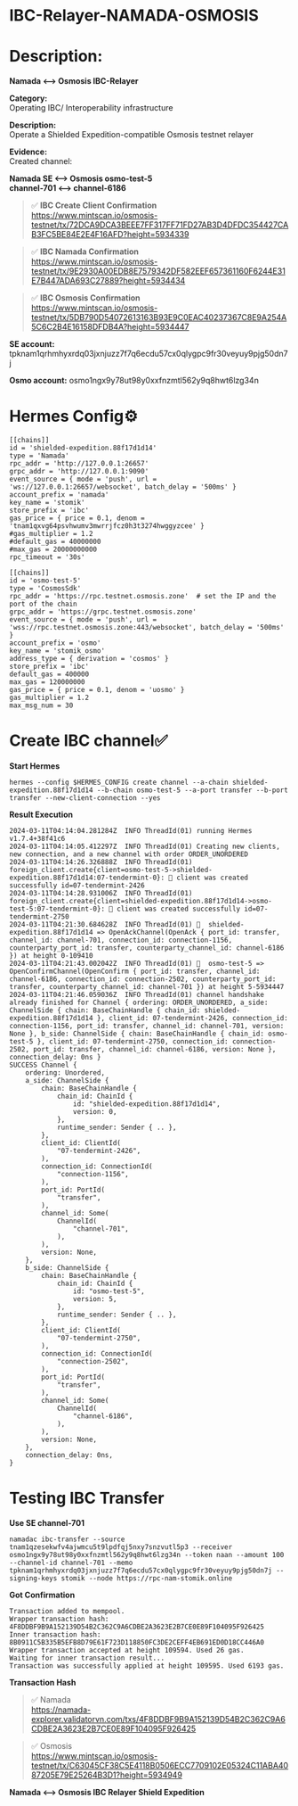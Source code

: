 # IBC-Relayer-NAMADA-OSMOSIS
# Description:

**Namada <--> Osmosis IBC-Relayer**

**Category:**  
Operating IBC/ Interoperability infrastructure  

**Description:**  
Operate a Shielded Expedition-compatible Osmosis testnet relayer

**Evidence:**  
Created channel:  

**Namada SE  <-->  Osmosis osmo-test-5**<br>
**channel-701  <-->  channel-6186**


> :white_check_mark: **IBC Create Client Confirmation**<br>
> https://www.mintscan.io/osmosis-testnet/tx/72DCA9DCA3BEEE7FF317FF71FD27AB3D4DFDC354427CAB3FC5BE84E2E4F16AFD?height=5934339

> :white_check_mark: **IBC Namada Confirmation**<br>
> https://www.mintscan.io/osmosis-testnet/tx/9E2930A00EDB8E7579342DF582EEF657361160F6244E31E7B447ADA693C27889?height=5934434

> :white_check_mark: **IBC Osmosis Confirmation**<br>
> https://www.mintscan.io/osmosis-testnet/tx/5DB790D54072613163B93E9C0EAC40237367C8E9A254A5C6C2B4E16158DFDB4A?height=5934447

**SE account:**
tpknam1qrhmhyxrdq03jxnjuzz7f7q6ecdu57cx0qlygpc9fr30veyuy9pjg50dn7j

**Osmo account:**
osmo1ngx9y78ut98y0xxfnzmtl562y9q8hwt6lzg34n

# Hermes Config⚙️
```
[[chains]]
id = 'shielded-expedition.88f17d1d14'
type = 'Namada'
rpc_addr = 'http://127.0.0.1:26657'
grpc_addr = 'http://127.0.0.1:9090'
event_source = { mode = 'push', url = 'ws://127.0.0.1:26657/websocket', batch_delay = '500ms' }
account_prefix = 'namada'
key_name = 'stomik'
store_prefix = 'ibc'
gas_price = { price = 0.1, denom = 'tnam1qxvg64psvhwumv3mwrrjfcz0h3t3274hwggyzcee' }
#gas_multiplier = 1.2
#default_gas = 40000000
#max_gas = 20000000000
rpc_timeout = '30s'

[[chains]]
id = 'osmo-test-5'
type = 'CosmosSdk'
rpc_addr = 'https://rpc.testnet.osmosis.zone'  # set the IP and the port of the chain
grpc_addr = 'https://grpc.testnet.osmosis.zone'
event_source = { mode = 'push', url = 'wss://rpc.testnet.osmosis.zone:443/websocket', batch_delay = '500ms' }
account_prefix = 'osmo'
key_name = 'stomik_osmo'
address_type = { derivation = 'cosmos' }
store_prefix = 'ibc'
default_gas = 400000
max_gas = 120000000
gas_price = { price = 0.1, denom = 'uosmo' }
gas_multiplier = 1.2
max_msg_num = 30
```
# Create IBC channel✅
**Start Hermes**
```
hermes --config $HERMES_CONFIG create channel --a-chain shielded-expedition.88f17d1d14 --b-chain osmo-test-5 --a-port transfer --b-port transfer --new-client-connection --yes
```
**Result Execution**
```
2024-03-11T04:14:04.281284Z  INFO ThreadId(01) running Hermes v1.7.4+38f41c6
2024-03-11T04:14:05.412297Z  INFO ThreadId(01) Creating new clients, new connection, and a new channel with order ORDER_UNORDERED
2024-03-11T04:14:26.326888Z  INFO ThreadId(01) foreign_client.create{client=osmo-test-5->shielded-expedition.88f17d1d14:07-tendermint-0}: 🍭 client was created successfully id=07-tendermint-2426
2024-03-11T04:14:28.931006Z  INFO ThreadId(01) foreign_client.create{client=shielded-expedition.88f17d1d14->osmo-test-5:07-tendermint-0}: 🍭 client was created successfully id=07-tendermint-2750
2024-03-11T04:21:30.684628Z  INFO ThreadId(01) 🎊  shielded-expedition.88f17d1d14 => OpenAckChannel(OpenAck { port_id: transfer, channel_id: channel-701, connection_id: connection-1156, counterparty_port_id: transfer, counterparty_channel_id: channel-6186 }) at height 0-109410
2024-03-11T04:21:43.002042Z  INFO ThreadId(01) 🎊  osmo-test-5 => OpenConfirmChannel(OpenConfirm { port_id: transfer, channel_id: channel-6186, connection_id: connection-2502, counterparty_port_id: transfer, counterparty_channel_id: channel-701 }) at height 5-5934447
2024-03-11T04:21:46.059036Z  INFO ThreadId(01) channel handshake already finished for Channel { ordering: ORDER_UNORDERED, a_side: ChannelSide { chain: BaseChainHandle { chain_id: shielded-expedition.88f17d1d14 }, client_id: 07-tendermint-2426, connection_id: connection-1156, port_id: transfer, channel_id: channel-701, version: None }, b_side: ChannelSide { chain: BaseChainHandle { chain_id: osmo-test-5 }, client_id: 07-tendermint-2750, connection_id: connection-2502, port_id: transfer, channel_id: channel-6186, version: None }, connection_delay: 0ns }
SUCCESS Channel {
    ordering: Unordered,
    a_side: ChannelSide {
        chain: BaseChainHandle {
            chain_id: ChainId {
                id: "shielded-expedition.88f17d1d14",
                version: 0,
            },
            runtime_sender: Sender { .. },
        },
        client_id: ClientId(
            "07-tendermint-2426",
        ),
        connection_id: ConnectionId(
            "connection-1156",
        ),
        port_id: PortId(
            "transfer",
        ),
        channel_id: Some(
            ChannelId(
                "channel-701",
            ),
        ),
        version: None,
    },
    b_side: ChannelSide {
        chain: BaseChainHandle {
            chain_id: ChainId {
                id: "osmo-test-5",
                version: 5,
            },
            runtime_sender: Sender { .. },
        },
        client_id: ClientId(
            "07-tendermint-2750",
        ),
        connection_id: ConnectionId(
            "connection-2502",
        ),
        port_id: PortId(
            "transfer",
        ),
        channel_id: Some(
            ChannelId(
                "channel-6186",
            ),
        ),
        version: None,
    },
    connection_delay: 0ns,
}
```

# Testing IBC Transfer
**Use SE channel-701**
```
namadac ibc-transfer --source tnam1qzesekwfv4ajwmcu5t9lpdfqj5nxy7snzvutl5p3 --receiver osmo1ngx9y78ut98y0xxfnzmtl562y9q8hwt6lzg34n --token naan --amount 100 --channel-id channel-701 --memo tpknam1qrhmhyxrdq03jxnjuzz7f7q6ecdu57cx0qlygpc9fr30veyuy9pjg50dn7j --signing-keys stomik --node https://rpc-nam-stomik.online
```
**Got Confirmation**
```
Transaction added to mempool.
Wrapper transaction hash: 4F8DDBF9B9A152139D54B2C362C9A6CDBE2A3623E2B7CE0E89F104095F926425
Inner transaction hash: 8B0911C5B335B5EFB8D79E61F723D118850FC3DE2CEFF4EB691ED0D18CC446A0
Wrapper transaction accepted at height 109594. Used 26 gas.
Waiting for inner transaction result...
Transaction was successfully applied at height 109595. Used 6193 gas.
```
**Transaction Hash**
> :white_check_mark: Namada <br>
> https://namada-explorer.validatorvn.com/txs/4F8DDBF9B9A152139D54B2C362C9A6CDBE2A3623E2B7CE0E89F104095F926425

> :white_check_mark: Osmosis <br>
> https://www.mintscan.io/osmosis-testnet/tx/C63045CF38C5E4118B0506ECC7709102E05324C11ABA4087205E79E25264B3D1?height=5934949

**Namada &lt;--> Osmosis IBC Relayer Shield Expedition**
